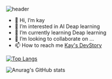 ![header](https://capsule-render.vercel.app/api?type=rect&color=gradient&customColorList=3,12&height=300&section=header&text=%20Kay's%20GitHub&fontSize=80&textBg=true)
 


- 👋 Hi, I’m kay
- 👀 I’m interested in AI Deap learning 
- 🌱 I’m currently learning Deap learning
- 💞️ I’m looking to collaborate on ...
- 📫 How to reach me [Kay's DevStory](https://kay-dev.tistory.com/)

[![Top Langs](https://github-readme-stats.vercel.app/api/top-langs/?username=kay0710&layout=compact)](https://github.com/kay0710/github-readme-stats)
  
![Anurag's GitHub stats](https://github-readme-stats.vercel.app/api?username=kay0710&show_icons=true&theme=tokyonight)

<!---
kay0710/kay0710 is a ✨ special ✨ repository because its `README.md` (this file) appears on your GitHub profile.
You can click the Preview link to take a look at your changes.
--->
